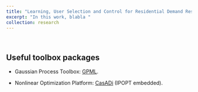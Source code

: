 ```yaml
---
title: "Learning, User Selection and Control for Residential Demand Response"
excerpt: "In this work, blabla "
collection: research
---
```

<p>&nbsp;</p>

Useful toolbox packages
-------

- Gaussian Process Toolbox: [GPML](http://www.gaussianprocess.org/gpml/code/matlab/doc/).

- Nonlinear Optimization Platform: [CasADi](https://web.casadi.org/docs/) (IPOPT embedded).


